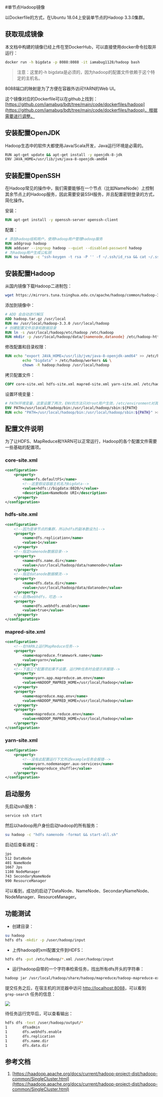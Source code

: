 #单节点Hadoop镜像

以Dockerfile的方式，在Ubuntu 18.04上安装单节点的Hadoop 3.3.0集群。

## 获取现成镜像

本文档中构建的镜像已经上传在至DockerHub，可以直接使用docker命令拉取并运行：

```bash
docker run -h bigdata -p 8088:8088 -it iamabug1128/hadoop bash 
```

> 注意：这里的-h bigdata是必须的，因为hadoop的配置文件依赖于这个特定的主机名。

8088端口的映射是为了方便在容器外访问YARN的Web UI。

这个镜像对应的Dockerfile可以在github上找到：[https://github.com/iamabug/bdt/tree/main/code/dockerfiles/hadoop](https://github.com/iamabug/bdt/tree/main/code/dockerfiles/hadoop)，根据需要进行调整。

## 安装配置OpenJDK

Hadoop生态中的软件大都使用Java/Scala开发，Java运行环境是必需的。

```bash
RUN apt-get update && apt-get install -y openjdk-8-jdk
ENV JAVA_HOME=/usr/lib/jvm/java-8-openjdk-amd64
```

## 安装配置OpenSSH

在Hadoop常见的操作中，我们需要能够在一个节点（比如NameNode）上控制其余节点上的Hadoop服务，因此需要安装SSH服务，并且配置密钥登录的方式，简化操作。

安装：

```dockerfile
RUN apt-get install -y openssh-server openssh-client
```

配置：

```dockerfile
# 添加hadoop组和用户，使用hadoop用户管理hadoop服务
RUN addgroup hadoop
RUN adduser --ingroup hadoop --quiet --disabled-password hadoop
# 为hadoop用户生成公私钥
RUN su hadoop -c "ssh-keygen -t rsa -P '' -f ~/.ssh/id_rsa && cat ~/.ssh/id_rsa.pub >> ~/.ssh/authorized_keys && chmod 0600 ~/.ssh/authorized_keys"
```

## 安装配置Hadoop

从国内镜像下载Hadoop二进制包：

```bash
wget https://mirrors.tuna.tsinghua.edu.cn/apache/hadoop/common/hadoop-3.3.0/hadoop-3.3.0.tar.gz -O hadoop.tar.gz
```

添加到镜像中：

```dockerfile
# ADD 会自动进行解压
ADD hadoop.tar.gz /usr/local
RUN mv /usr/local/hadoop-3.3.0 /usr/local/hadoop
# 创建配置文件目录和数据目录
RUN ln -s /usr/local/hadoop/etc/hadoop /etc/hadoop
RUN mkdir -p /usr/local/hadoop/data/{namenode,datanode} /etc/hadoop-httpfs/conf/ /usr/local/hadoop/logs
```

修改配置和目录权限：

```dockerfile
RUN echo "export JAVA_HOME=/usr/lib/jvm/java-8-openjdk-amd64" >> /etc/hadoop/hadoop-env.sh && \
		echo "bigdata" > /etc/hadoop/workers && \
		chown -R hadoop:hadoop /usr/local/hadoop
```

拷贝配置文件：

```dockerfile
COPY core-site.xml hdfs-site.xml mapred-site.xml yarn-site.xml /etc/hadoop/
```

设置环境变量：

```dockerfile
# PATH环境变量，这里设置了两次，ENV的方法只对root用户生效，/etc/environment对其它用户生效
ENV PATH=/usr/local/hadoop/bin:/usr/local/hadoop/sbin:${PATH}
RUN echo "PATH=/usr/local/hadoop/bin:/usr/local/hadoop/sbin:${PATH}" >> /etc/environment
```

## 配置文件说明

为了让HDFS、MapReduce和YARN可以正常运行，Hadoop的各个配置文件需要一些基础的配置项。

### core-site.xml

```xml
<configuration>
    <property>
        <name>fs.defaultFS</name>
      	<!--这里假设容器主机名为bigdata-->
        <value>hdfs://bigdata:8020/</value>
        <description>NameNode URI</description>
    </property>
</configuration>
```

### hdfs-site.xml

```xml
<configuration>
  	<!--因为是单节点的集群，所以hdfs的副本数设为1-->
    <property>
        <name>dfs.replication</name>
        <value>1</value>
    </property>
  	<!--指定namenode数据目录-->
    <property>
        <name>dfs.name.dir</name>
        <value>/usr/local/hadoop/data/namenode</value>
    </property>
  	<!--指定datanode数据模流-->
    <property>
        <name>dfs.data.dir</name>
        <value>/usr/local/hadoop/data/datanode</value>
    </property>
  	<!--启用webhdfs，可选-->
    <property>
        <name>dfs.webhdfs.enable</name>
        <value>true</value>
    </property>
</configuration>
```

### mapred-site.xml

```xml
<configuration>
  	<!--在YARN上运行MapReduce任务-->
    <property>
        <name>mapreduce.framework.name</name>
        <value>yarn</value>
    </property>
    <!--下面三个配置项如果不设置，运行MR任务时会提示并报错-->
    <property>
        <name>yarn.app.mapreduce.am.env</name>
        <value>HADOOP_MAPRED_HOME=/usr/local/hadoop</value>
    </property>
    <property>
        <name>mapreduce.map.env</name>
        <value>HADOOP_MAPRED_HOME=/usr/local/hadoop</value>
    </property>
    <property>
        <name>mapreduce.reduce.env</name>
        <value>HADOOP_MAPRED_HOME=/usr/local/hadoop</value>
    </property>
</configuration>
```

### yarn-site.xml

```xml
<configuration>
    <property>
      	<!--没有此配置运行下文所述example任务会报错-->
        <name>yarn.nodemanager.aux-services</name>
        <value>mapreduce_shuffle</value>
    </property>
</configuration>
```

## 启动服务

先启动ssh服务：

```bash
service ssh start
```

然后以hadoop用户身份启动hadoop的所有服务：

```bash
su hadoop -c "hdfs namenode -format && start-all.sh"
```

启动后查看进程：

```bash
jps
512 DataNode
401 NameNode
1667 Jps
1108 NodeManager
743 SecondaryNameNode
990 ResourceManager
```

可以看到，成功的启动了DataNode、NameNode、SecondaryNameNode、NodeManager、ResourceManager。

## 功能测试

* 创建目录：

```bash
su hadoop
hdfs dfs -mkdir -p /user/hadoop/input
```

* 上传hadoop的xml配置文件到HDFS：

```bash
hdfs dfs -put /etc/hadoop/*.xml /user/hadoop/input
```

* 运行hadoop自带的一个字符串检索任务，找出所有dfs开头的字符串：

```bash
hadoop jar /usr/local/hadoop/share/hadoop/mapreduce/hadoop-mapreduce-examples-3.3.0.jar grep input output 'dfs[a-z.]+'
```

提交任务之后，在宿主机的浏览器中访问 [http://localhost:8088](http://localhost:8088)，可以看到 `grep-search` 任务的信息：

![](https://tva1.sinaimg.cn/large/0081Kckwgy1glmgiujw33j329s090acf.jpg)

待任务运行完毕后，可以查看输出：

```bash
hdfs dfs -text /user/hadoop/output/*
1       dfsadmin
1       dfs.webhdfs.enable
1       dfs.replication
1       dfs.name.dir
1       dfs.data.dir
```

## 参考文档

1. [https://haadoop.apache.org/docs/current/hadoop-project-dist/hadoop-common/SingleCluster.html](https://haadoop.apache.org/docs/current/hadoop-project-dist/hadoop-common/SingleCluster.html)